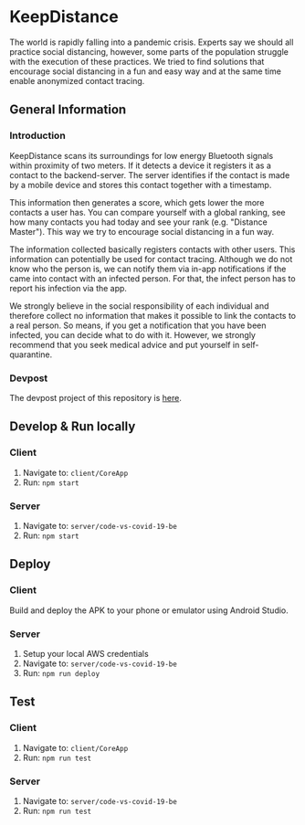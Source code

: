 # KeepDistance

The world is rapidly falling into a pandemic crisis. Experts say we should all practice social distancing, however, some parts of the population struggle with the execution of these practices. We tried to find solutions that encourage social distancing in a fun and easy way and at the same time enable anonymized contact tracing.

## General Information

### Introduction

KeepDistance scans its surroundings for low energy Bluetooth signals within proximity of two meters. If it detects a device it registers it as a contact to the backend-server. The server identifies if the contact is made by a mobile device and stores this contact together with a timestamp.

This information then generates a score, which gets lower the more contacts a user has. You can compare yourself with a global ranking, see how many contacts you had today and see your rank (e.g. "Distance Master"). This way we try to encourage social distancing in a fun way.

The information collected basically registers contacts with other users. This information can potentially be used for contact tracing. Although we do not know who the person is, we can notify them via in-app notifications if the came into contact with an infected person. For that, the infect person has to report his infection via the app.

We strongly believe in the social responsibility of each individual and therefore collect no information that makes it possible to link the contacts to a real person. So means, if you get a notification that you have been infected, you can decide what to do with it. However, we strongly recommend that you seek medical advice and put yourself in self-quarantine.

### Devpost
The devpost project of this repository is [here](https://devpost.com/software/keepdistance).

## Develop & Run locally

### Client

1. Navigate to: `client/CoreApp`
2. Run: `npm start`

### Server

1. Navigate to: `server/code-vs-covid-19-be`
2. Run: `npm start`

## Deploy

### Client

Build and deploy the APK to your phone or emulator using Android Studio.

### Server

1. Setup your local AWS credentials
2. Navigate to: `server/code-vs-covid-19-be`
3. Run: `npm run deploy`


## Test

### Client

1. Navigate to: `client/CoreApp`
2. Run: `npm run test`

### Server

1. Navigate to: `server/code-vs-covid-19-be`
2. Run: `npm run test`

